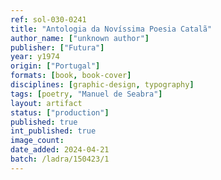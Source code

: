 ```yaml
---
ref: sol-030-0241
title: "Antologia da Novíssima Poesia Catalã"
author_name: ["unknown author"]
publisher: ["Futura"]
year: y1974
origin: ["Portugal"]
formats: [book, book-cover]
disciplines: [graphic-design, typography]
tags: [poetry, "Manuel de Seabra"]
layout: artifact
status: ["production"]
published: true
int_published: true
image_count:
date_added: 2024-04-21
batch: /ladra/150423/1
---
```

